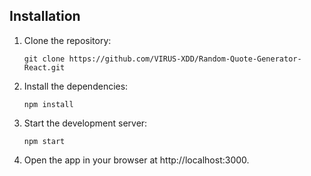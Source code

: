 ## Installation

1. Clone the repository:
   ```shell
   git clone https://github.com/VIRUS-XDD/Random-Quote-Generator-React.git

2. Install the dependencies:

   ```shell
   npm install

3. Start the development server:
   ```shell
   npm start

4. Open the app in your browser at http://localhost:3000.   
